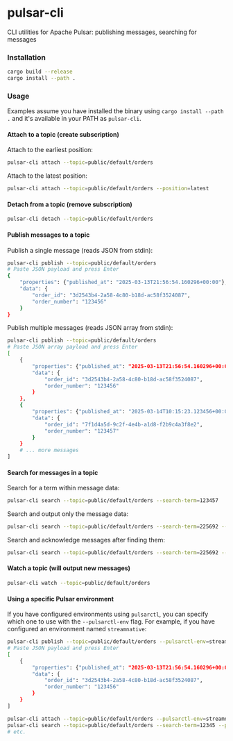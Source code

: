 # pulsar-cli
CLI utilities for Apache Pulsar: publishing messages, searching for messages

### Installation

```bash
cargo build --release
cargo install --path .
```

### Usage

Examples assume you have installed the binary using `cargo install --path .` and it's available in your PATH as `pulsar-cli`.

#### Attach to a topic (create subscription)

Attach to the earliest position:
```bash
pulsar-cli attach --topic=public/default/orders
```

Attach to the latest position:
```bash
pulsar-cli attach --topic=public/default/orders --position=latest
```

#### Detach from a topic (remove subscription)

```bash
pulsar-cli detach --topic=public/default/orders
```

#### Publish messages to a topic

Publish a single message (reads JSON from stdin):
```bash
pulsar-cli publish --topic=public/default/orders
# Paste JSON payload and press Enter
{
    "properties": {"published_at": "2025-03-13T21:56:54.160296+00:00"},
    "data": {
        "order_id": "3d2543b4-2a58-4c80-b18d-ac58f3524087",
        "order_number": "123456"
    }
}
```

Publish multiple messages (reads JSON array from stdin):
```bash
pulsar-cli publish --topic=public/default/orders
# Paste JSON array payload and press Enter
[
    {
        "properties": {"published_at": "2025-03-13T21:56:54.160296+00:00"},
        "data": {
            "order_id": "3d2543b4-2a58-4c80-b18d-ac58f3524087",
            "order_number": "123456"
        }
    },
    {
        "properties": {"published_at": "2025-03-14T10:15:23.123456+00:00"},
        "data": {
            "order_id": "7f1d4a5d-9c2f-4e4b-a1d8-f2b9c4a3f8e2",
            "order_number": "123457"
        }
    }
    # ... more messages
]
```

#### Search for messages in a topic

Search for a term within message data:
```bash
pulsar-cli search --topic=public/default/orders --search-term=123457
```

Search and output only the message data:
```bash
pulsar-cli search --topic=public/default/orders --search-term=225692 --output-only-message-data
```

Search and acknowledge messages after finding them:
```bash
pulsar-cli search --topic=public/default/orders --search-term=225692 --acknowledge-searched
```

#### Watch a topic (will output new messages)

```bash
pulsar-cli watch --topic=public/default/orders
```

#### Using a specific Pulsar environment

If you have configured environments using `pulsarctl`, you can specify which one to use with the `--pulsarctl-env` flag.
For example, if you have configured an environment named `streamnative`:

```bash
pulsar-cli publish --topic=public/default/orders --pulsarctl-env=streamnative
# Paste JSON payload and press Enter
[
    {
        "properties": {"published_at": "2025-03-13T21:56:54.160296+00:00"},
        "data": {
            "order_id": "3d2543b4-2a58-4c80-b18d-ac58f3524087",
            "order_number": "123456"
        }
    }
]

pulsar-cli attach --topic=public/default/orders --pulsarctl-env=streamnative
pulsar-cli search --topic=public/default/orders --search-term=12345 --pulsarctl-env=streamnative
# etc.
```
